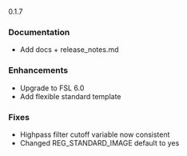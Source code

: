 0.1.7
### Documentation
- Add docs + release_notes.md
### Enhancements
- Upgrade to FSL 6.0
- Add flexible standard template
### Fixes
- Highpass filter cutoff variable now consistent
- Changed REG_STANDARD_IMAGE default to yes
